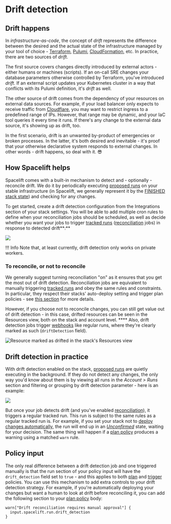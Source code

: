 # Drift detection

## Drift happens

In _infrastructure-as-code_, the concept of _drift_ represents the difference between the desired and the actual state of the infrastructure managed by your tool of choice - [Terraform](https://www.terraform.io), [Pulumi](https://www.pulumi.com), [CloudFormation](https://aws.amazon.com/cloudformation/), etc. In practice, there are two sources of _drift_.

The first source covers changes directly introduced by external actors - either humans or machines (scripts). If an on-call SRE changes your database parameters otherwise controlled by Terraform, you've introduced _drift_. If an external script updates your Kubernetes cluster in a way that conflicts with its Pulumi definition, it's _drift_ as well.

The other source of drift comes from the dependency of your resources on external data sources. For example, if your load balancer only expects to receive traffic from [Cloudflare](https://www.cloudflare.com/en-gb/), you may want to restrict ingress to a predefined range of IPs. However, that range may be dynamic, and your IaC tool queries it every time it runs. If there's any change to the external data source, it's showing up as drift, too.

In the first scenario, drift is an unwanted by-product of emergencies or broken processes. In the latter, it's both desired and inevitable - it's proof that your otherwise declarative system responds to external changes. In other words - drift happens, so deal with it. 😎

## How Spacelift helps

Spacelift comes with a built-in mechanism to detect and - optionally - reconcile drift. We do it by periodically executing [proposed runs](../run/proposed.md) on your stable infrastructure (in Spacelift, we generally represent it by the [FINISHED stack state](./#stack-state)) and checking for any changes.

To get started, create a drift detection configuration from the Integrations section of your stack settings. You will be able to add multiple cron rules to define when your reconciliation jobs should be scheduled, as well as decide whether you want your jobs to trigger [tracked runs](../run/tracked.md) ([reconciliation](drift-detection.md#to-reconcile-or-not-to-reconcile) jobs) in response to detected drift**:**

![](/assets/images/Edit_stack_%C2%B7_Test_github_packages_tf.png)

!!! Info
    Note that, at least currently, drift detection only works on private workers.


### To reconcile, or not to reconcile

We generally suggest turning reconciliation "on" as it ensures that you get the most out of drift detection. Reconciliation jobs are equivalent to manually triggering [tracked runs](../run/tracked.md) and obey the same rules and constraints. In particular, they respect their stacks' auto-deploy setting and trigger plan policies - see [this section](drift-detection.md#policy-input) for more details.

However, if you choose not to reconcile changes, you can still get value out of drift detection - in this case, drifted resources can be seen in the Resources view, both on the stack and account level. **** Also, drift detection jobs trigger [webhooks](../../integrations/webhooks.md) like regular runs, where they're clearly marked as such (`driftDetection` field).

![Resource marked as drifted in the stack's Resources view](/assets/images/Spacelift%20%284%29.png)

## Drift detection in practice

With drift detection enabled on the stack, [proposed runs](../run/proposed.md) are quietly executing in the background. If they do not detect any changes, the only way you'd know about them is by viewing all runs in the _Account > Runs_ section and filtering or grouping by drift detection parameter - here is an example:

![](/assets/images/Spacelift%20%285%29.png)

But once your job detects drift (and you've enabled [reconciliation](drift-detection.md#to-reconcile-or-not-to-reconcile)), it triggers a regular tracked run. This run is subject to the same rules as a regular tracked run is. For example, if you set your stack not to [deploy changes automatically](stack-settings.md#autodeploy), the run will end up in an [_Unconfirmed_](../run/tracked.md#unconfirmed) state, waiting for your decision. The same thing will happen if a [plan policy](../policy/terraform-plan-policy.md) produces a warning using a matched `warn` rule.

## Policy input

The only real difference between a drift detection job and one triggered manually is that the run section of your policy input will have the `drift_detection` field set to `true` - and this applies to both [plan](../policy/terraform-plan-policy.md) and [trigger](../policy/trigger-policy.md) policies. You can use this mechanism to add extra controls to your drift detection strategy. For example, if you're automatically deploying your changes but want a human to look at drift before reconciling it, you can add the following section to your [plan policy](../policy/terraform-plan-policy.md) body:

```opa
warn["Drift reconciliation requires manual approval"] {
  input.spacelift.run.drift_detection
}
```
